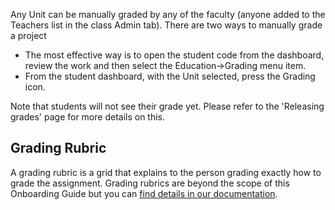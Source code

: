 Any Unit can be manually graded by any of the faculty (anyone added to the Teachers list in the class Admin tab). There are two ways to manually grade a project

- The most effective way is to open the student code from the dashboard, review the work and then select the Education->Grading menu item.
- From the student dashboard, with the Unit selected, press the Grading icon.

Note that students will not see their grade yet. Please refer to the 'Releasing grades' page for more details on this.

## Grading Rubric
A grading rubric is a grid that explains to the person grading exactly how to grade the assignment. Grading rubrics are beyond the scope of this Onboarding Guide but you can [find details in our documentation](https://codio.com/docs/teacher/assess/rubric/).

